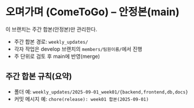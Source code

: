 # 오며가며 (ComeToGo) – 안정본(main)

이 브랜치는 주간 합본(안정본)만 관리한다.
- 주간 합본 경로: `weekly_updates/`
- 각자 작업은 develop 브랜치의 `members/팀원이름/`에서 진행
- 주 단위로 검토 후 main에 반영(merge)

## 주간 합본 규칙(요약)
- 폴더 예: `weekly_updates/2025-09-01_week01/{backend,frontend,db,docs}`
- 커밋 메시지 예: `chore(release): week01 합본(2025-09-01)`
